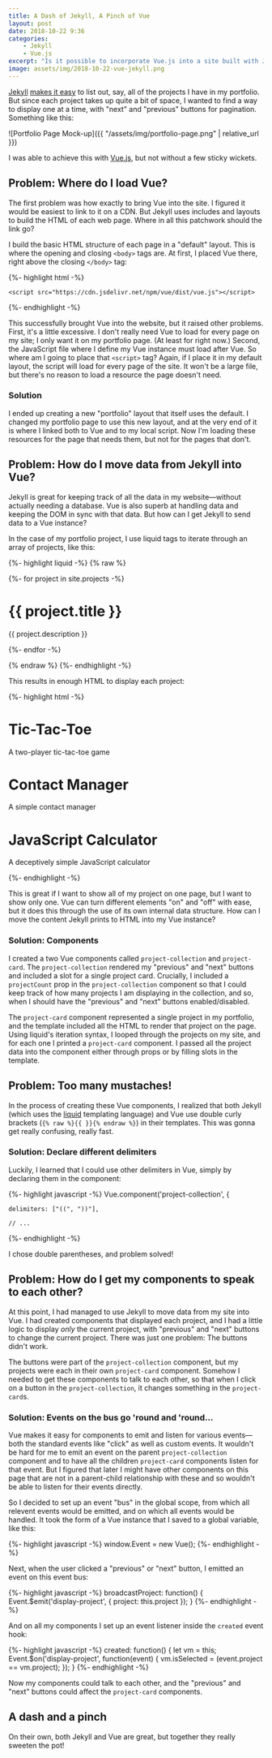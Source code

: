 ```yaml
---
title: A Dash of Jekyll, A Pinch of Vue
layout: post
date: 2018-10-22 9:36
categories:
    - Jekyll
    - Vue.js
excerpt: "Is it possible to incorporate Vue.js into a site built with Jekyll? You betcha! But watch out for a few sticky wickets..."
image: assets/img/2018-10-22-vue-jekyll.png
---
```


[Jekyll](https://jekyllrb.com/) [makes it easy](https://jekyllrb.com/docs/collections/) to list out, say, all of the projects I have in my portfolio. But since each project takes up quite a bit of space, I wanted to find a way to display one at a time, with "next" and "previous" buttons for pagination. Something like this:

![Portfolio Page Mock-up]({{ "/assets/img/portfolio-page.png" | relative_url }})

I was able to achieve this with [Vue.js](https://vuejs.org/), but not without a few sticky wickets.

## Problem: Where do I load Vue?

The first problem was how exactly to bring Vue into the site. I figured it would be easiest to link to it on a CDN. But Jekyll uses includes and layouts to build the HTML of each web page. Where in all this patchwork should the link go?

I build the basic HTML structure of each page in a "default" layout. This is where the opening and closing `<body>` tags are. At first, I placed Vue there, right above the closing `</body>` tag:

{%- highlight html -%}
<!-- layout: default.html -->
<!-- ... -->
    <script src="https://cdn.jsdelivr.net/npm/vue/dist/vue.js"></script>
</body>
</html>
{%- endhighlight -%}

This successfully brought Vue into the website, but it raised other problems. First, it's a little excessive. I don't really need Vue to load for every page on my site; I only want it on my portfolio page. (At least for right now.) Second, the JavaScript file where I define my Vue instance must load after Vue. So where am I going to place that `<script>` tag? Again, if I place it in my default layout, the script will load for every page of the site. It won't be a large file, but there's no reason to load a resource the page doesn't need.

### Solution

I ended up creating a new "portfolio" layout that itself uses the default. I changed my portfolio page to use this new layout, and at the very end of it is where I linked both to Vue and to my local script. Now I'm loading these resources for the page that needs them, but not for the pages that don't.

## Problem: How do I move data from Jekyll into Vue?

Jekyll is great for keeping track of all the data in my website&mdash;without actually needing a database. Vue is also superb at handling data and keeping the DOM in sync with that data. But how can I get Jekyll to send data to a Vue instance?

In the case of my portfolio project, I use liquid tags to iterate through an array of projects, like this:

{%- highlight liquid -%}
{% raw %}

{%- for project in site.projects -%}
    <h1>{{ project.title }}</h1>
    <p>{{ project.description }}</p>
{%- endfor -%}

{% endraw %}
{%- endhighlight -%}

This results in enough HTML to display each project:

{%- highlight html -%}
<h1>Tic-Tac-Toe</h1>
<p>A two-player tic-tac-toe game</p>

<h1>Contact Manager</h1>
<p>A simple contact manager</p>

<h1>JavaScript Calculator</h1>
<p>A deceptively simple JavaScript calculator</p>
{%- endhighlight -%}

This is great if I want to show all of my project on one page, but I want to show only one. Vue can turn different elements "on" and "off" with ease, but it does this through the use of its own internal data structure. How can I move the content Jekyll prints to HTML into my Vue instance?

### Solution: Components

I created a two Vue components called  `project-collection` and `project-card`. The `project-collection` rendered my "previous" and "next" buttons and included a slot for a single project card. Crucially, I included a `projectCount` prop in the `project-collection` component so that I could keep track of how many projects I am displaying in the collection, and so, when I should have the "previous" and "next" buttons enabled/disabled.

The `project-card` component represented a single project in my portfolio, and the template included all the HTML to render that project on the page. Using liquid's iteration syntax, I looped through the projects on my site, and for each one I printed a `project-card` component. I passed all the project data into the component either through props or by filling slots in the template.

## Problem: Too many mustaches!

In the process of creating these Vue components, I realized that both Jekyll (which uses the [liquid](https://shopify.github.io/liquid/) templating language) and Vue use double curly brackets (`{% raw %}{{ }}{% endraw %}`) in their templates. This was gonna get really confusing, really fast.

### Solution: Declare different delimiters
Luckily, I learned that I could use other delimiters in Vue, simply by declaring them in the component:

{%- highlight javascript -%}
Vue.component('project-collection', {

    delimiters: ["((", "))"],

    // ...
{%- endhighlight -%}

I chose double parentheses, and problem solved!

## Problem: How do I get my components to speak to each other?

At this point, I had managed to use Jekyll to move data from my site into Vue. I had created components that displayed each project, and I had a little logic to display *only* the current project, with "previous" and "next" buttons to change the current project. There was just one problem: The buttons didn't work.

The buttons were part of the `project-collection` component, but my projects were each in their own `project-card` component. Somehow I needed to get these components to talk to each other, so that when I click on a button in the `project-collection`, it changes something in the `project-card`s.

### Solution: Events on the bus go 'round and 'round...

Vue makes it easy for components to emit and listen for various events&mdash;both the standard events like "click" as well as custom events. It wouldn't be hard for me to emit an event on the parent `project-collection` component and to have all the children `project-card` components listen for that event. But I figured that later I might have other components on this page that are not in a parent-child relationship with these and so wouldn't be able to listen for their events directly.

So I decided to set up an event "bus" in the global scope, from which all relevent events would be emitted, and on which all events would be handled. It took the form of a Vue instance that I saved to a global variable, like this:

{%- highlight javascript -%}
window.Event = new Vue();
{%- endhighlight -%}

Next, when the user clicked a "previous" or "next" button, I emitted an event on this event bus:

{%- highlight javascript -%}
broadcastProject: function() {
    Event.$emit('display-project', { project: this.project });
}
{%- endhighlight -%}

And on all my components I set up an event listener inside the `created` event hook:

{%- highlight javascript -%}
created: function() {
    let vm = this;
    Event.$on('display-project', function(event) {
        vm.isSelected = (event.project == vm.project);
    });
}
{%- endhighlight -%}

Now my components could talk to each other, and the "previous" and "next" buttons could affect the `project-card` components.

## A dash and a pinch

On their own, both Jekyll and Vue are great, but together they really sweeten the pot!
